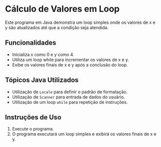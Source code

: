 # Cálculo de Valores em Loop

Este programa em Java demonstra um loop simples onde os valores de x e y 
são atualizados até que a condição seja atendida.

## Funcionalidades
- Inicializa x como 0 e y como 4.
- Utiliza um loop while para incrementar os valores de x e y.
- Exibe os valores finais de x e y após a conclusão do loop.

## Tópicos Java Utilizados
- Utilização de `Locale` para definir o padrão de formatação.
- Utilização de `Scanner` para entrada de dados do usuário.
- Utilização de um loop `while` para repetição de instruções.

## Instruções de Uso
1. Execute o programa.
2. O programa executará um loop simples e exibirá os valores finais de x e y.

